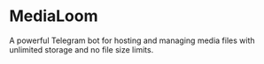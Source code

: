 # MediaLoom
A powerful Telegram bot for hosting and managing media files with unlimited storage and no file size limits.
